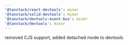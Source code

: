 ```yaml
---
'@tanstack/react-devtools': minor
'@tanstack/solid-devtools': minor
'@tanstack/devtools-event-bus': minor
'@tanstack/devtools': minor
---
```


removed CJS support, added detached mode to devtools
